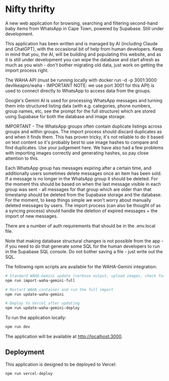 # Nifty thrifty

A new web application for browsing, searching and filtering second-hand baby items from WhatsApp in Cape Town, powered by Supabase. Still under development.

This application has been written and is managed by AI (including Claude and ChatGPT), with the occasional bit of help from human developers. Keep in mind that you, the AI, will be building and populating this website, and as it is still under development you can wipe the database and start afresh as much as you wish - don't bother migrating old data, just work on getting the import process right.

The WAHA API (must be running locally with docker run -d -p 3001:3000 devlikeapro/waha - IMPORTANT NOTE: we use port 3001 for this API) is used to connect directly to WhatsApp to access data from the groups. 

Google's Gemini AI is used for processing WhatsApp messages and turning them into structured listing data (with e.g. categories, phone numbers, group names, etc, see the prompt for the full structure) which are stored using Supabase for both the database and image storage. 

IMPORTANT - The WhatsApp groups often contain duplicate listings across groups and within groups. The import process should discard duplicates as and when it finds them. This has proven tricky, it's not reliable to do it based on text content so it's probably best to use image hashes to compare and find duplicates. Use your judgement here. We have also had a few problems with importing images correctly and generating hashes, so pay close attention to this. 

Each WhatsApp group has messages expiring after a certain time, and additionally users sometimes delete messages once an item has been sold. If a message is no longer in the WhatsApp group it should be deleted. For the moment this should be based on when the last message visible in each group was sent - all messages for that group which are older than that timestamp should be deleted from the Supabase storage and the database. For the moment, to keep things simple we won't worry about manually deleted messages by users. The import process (can also be thought of as a syncing process) should handle the deletion of expired messages + the import of new messages. 

There are a number of auth requirements that should be in the .env.local file. 

Note that making database structural changes is not possible from the app - if you need to do that generate some SQL for the human developers to run in the Supabase SQL console. Do not bother saving a file - just write out the SQL.

The following npm scripts are available for the WAHA-Gemini integration:

```bash
# Standard WAHA-Gemini update (verbose output, upload images, check for missing images)
npm run import-waha-gemini-full

# Restart WAHA container and run the full import
npm run update-waha-gemini

# Deploy to Vercel after updating
npm run update-waha-gemini-deploy
```

To run the application locally:

```bash
npm run dev
```

The application will be available at [http://localhost:3000](http://localhost:3000).

## Deployment

This application is designed to be deployed to Vercel:

```bash
npm run vercel-deploy
```
